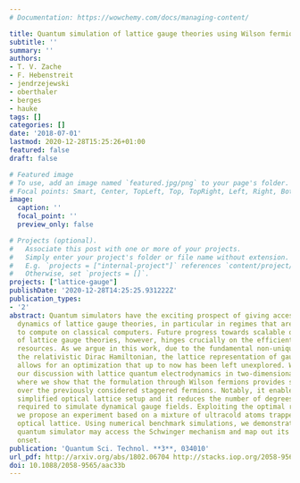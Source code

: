 ```yaml
---
# Documentation: https://wowchemy.com/docs/managing-content/

title: Quantum simulation of lattice gauge theories using Wilson fermions
subtitle: ''
summary: ''
authors:
- T. V. Zache
- F. Hebenstreit
- jendrzejewski
- oberthaler
- berges
- hauke
tags: []
categories: []
date: '2018-07-01'
lastmod: 2020-12-28T15:25:26+01:00
featured: false
draft: false

# Featured image
# To use, add an image named `featured.jpg/png` to your page's folder.
# Focal points: Smart, Center, TopLeft, Top, TopRight, Left, Right, BottomLeft, Bottom, BottomRight.
image:
  caption: ''
  focal_point: ''
  preview_only: false

# Projects (optional).
#   Associate this post with one or more of your projects.
#   Simply enter your project's folder or file name without extension.
#   E.g. `projects = ["internal-project"]` references `content/project/deep-learning/index.md`.
#   Otherwise, set `projects = []`.
projects: ["lattice-gauge"]
publishDate: '2020-12-28T14:25:25.931222Z'
publication_types:
- '2'
abstract: Quantum simulators have the exciting prospect of giving access to real-time
  dynamics of lattice gauge theories, in particular in regimes that are difficult
  to compute on classical computers. Future progress towards scalable quantum simulation
  of lattice gauge theories, however, hinges crucially on the efficient use of experimental
  resources. As we argue in this work, due to the fundamental non-uniqueness of discretizing
  the relativistic Dirac Hamiltonian, the lattice representation of gauge theories
  allows for an optimization that up to now has been left unexplored. We exemplify
  our discussion with lattice quantum electrodynamics in two-dimensional space-time,
  where we show that the formulation through Wilson fermions provides several advantages
  over the previously considered staggered fermions. Notably, it enables a strongly
  simplified optical lattice setup and it reduces the number of degrees of freedom
  required to simulate dynamical gauge fields. Exploiting the optimal representation,
  we propose an experiment based on a mixture of ultracold atoms trapped in a tilted
  optical lattice. Using numerical benchmark simulations, we demonstrate that a state-of-the-art
  quantum simulator may access the Schwinger mechanism and map out its non-perturbative
  onset.
publication: 'Quantum Sci. Technol. **3**, 034010'
url_pdf: http://arxiv.org/abs/1802.06704 http://stacks.iop.org/2058-9565/3/i=3/a=034010?key=crossref.df88045d77c98bcb9d33fa933a8d2db5
doi: 10.1088/2058-9565/aac33b
---
```

